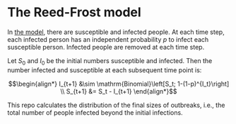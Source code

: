 # The Reed-Frost model

In [the model](https://en.wikipedia.org/wiki/Reed%E2%80%93Frost_model), there are susceptible and infected people. At each time step, each infected person has an independent probability $p$ to infect each susceptible person. Infected people are removed at each time step.

Let $S_0$ and $I_0$ be the initial numbers susceptible and infected. Then the number infected and susceptible at each subsequent time point is:

```math
\begin{align*}
I_{t+1} &\sim \mathrm{Binomial}\left[S_t; 1-(1-p)^{I_t}\right] \\
S_{t+1} &= S_t - I_{t+1}
\end{align*}
```

This repo calculates the distribution of the final sizes of outbreaks, i.e., the total number of people infected beyond the initial infections.
